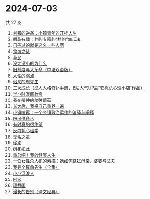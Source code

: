 # 2024-07-03

共 27 条

<!-- BEGIN WEREAD -->
<!-- 最后更新时间 2024-07-03 21:03:05 +0800 -->
1. [刘邦的逆袭：小镇青年的开挂人生](https://weread.qq.com/web/bookDetail/427327c0813ab8ee1g014781)
1. [假装有趣：并购专家的“并购”生活法](https://weread.qq.com/web/bookDetail/374329b0813ab8ed7g018e81)
1. [日子过的就是这么一些人啊](https://weread.qq.com/web/bookDetail/fb7320c0813ab8ec1g017138)
1. [食南之徒](https://weread.qq.com/web/bookDetail/91f329c0813ab8ee0g011c9d)
1. [草民](https://weread.qq.com/web/bookDetail/370329a0813ab8ecag017dd1)
1. [没大没小的为什么](https://weread.qq.com/web/bookDetail/c86321a0813ab8e3fg011eb6)
1. [旧制度与大革命（中法双语版）](https://weread.qq.com/web/bookDetail/2f932450813ab8eceg01272c)
1. [人性的弱点](https://weread.qq.com/web/bookDetail/16632a4072a9bc2d1669697)
1. [迟来的周先生](https://weread.qq.com/web/bookDetail/9e832c60813ab8619g019816)
1. [二次成长（成人人格修补手册，B站人气UP主“安慰记心理小店”作品）](https://weread.qq.com/web/bookDetail/b4e32da07151f23db4ec0d2)
1. [半小时漫画故宫](https://weread.qq.com/web/bookDetail/66e32950813ab82dag011457)
1. [我在精神病院种蘑菇](https://weread.qq.com/web/bookDetail/87432800813ab8e8dg012411)
1. [长大后，我把自己重养一遍](https://weread.qq.com/web/bookDetail/7a6323c0813ab8ec0g015987)
1. [小镇喧嚣：一个乡镇政治运作的演绎与阐释](https://weread.qq.com/web/bookDetail/59432150813ab6e36g011e75)
1. [阳间借命人](https://weread.qq.com/web/bookDetail/ade32200813ab80e6g012a21)
1. [有时真的很绝望](https://weread.qq.com/web/bookDetail/a4f32fb0813ab7dbag014856)
1. [反内耗心理学](https://weread.qq.com/web/bookDetail/ced32730813ab8b3cg017549)
1. [无名之辈](https://weread.qq.com/web/bookDetail/1ae32210813ab8dbag010995)
1. [珍珠](https://weread.qq.com/web/bookDetail/70432e80813ab8e20g014ad1)
1. [树犹如此](https://weread.qq.com/web/bookDetail/cc532ba05e2d95cc51efb00)
1. [重启吧！我的健康人生](https://weread.qq.com/web/bookDetail/e8a32e80813ab8de4g0191c2)
1. [一位女性杀人犯的素描：她如何谋弑母亲、婆婆与丈夫](https://weread.qq.com/web/bookDetail/af7329c0813ab8ebag01170a)
1. [我是个算命先生（全集）](https://weread.qq.com/web/bookDetail/966326e05c896b966ddd00e)
1. [小小浮浪人](https://weread.qq.com/web/bookDetail/ebd325b0813ab8e3fg015c07)
1. [回家](https://weread.qq.com/web/bookDetail/d0432270813ab7696g010a9d)
1. [理想国](https://weread.qq.com/web/bookDetail/78832a0072795915788b394)
1. [漫长的告别（译文经典）](https://weread.qq.com/web/bookDetail/9f832a1071d61df19f8722d)
<!-- END WEREAD -->